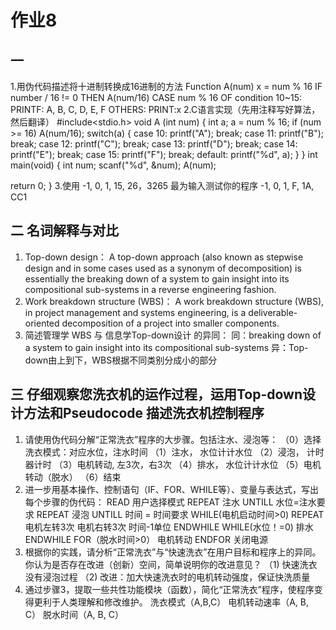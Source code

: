 # 作业8
## 一
1.用伪代码描述将十进制转换成16进制的方法
Function A(num) 
     x = num % 16
IF number / 16 != 0 THEN 
     A(num/16)
CASE num % 16 OF 
condition 10~15:
     PRINTF: A, B, C, D, E, F
OTHERS: 
     PRINT:x
2.C语言实现（先用注释写好算法，然后翻译）
#include<stdio.h>
void A (int num) {
  int a;
  a = num % 16;
  if (num >= 16)
    A(num/16);
  switch(a) {
    case 10:
        printf("A");
        break;
    case 11:
        printf("B");
        break;
    case 12:
        printf("C");
        break;
    case 13:
        printf("D");
        break;
    case 14:
        printf("E");
        break;
    case 15:
        printf("F");
        break;
    default:
        printf("%d", a);
  } 
} 
int main(void) {
  int num;
  scanf("%d", &num);
  A(num);

  return 0;
}
3.使用 -1, 0, 1, 15, 26，3265 最为输入测试你的程序
-1, 0, 1, F, 1A, CC1
## 二 名词解释与对比
1. Top-down design：
A top-down approach (also known as stepwise design and in some cases used as a synonym of decomposition) is essentially the breaking down of a system to gain insight into its compositional sub-systems in a reverse engineering fashion.
2. Work breakdown structure (WBS)：
A work breakdown structure (WBS), in project management and systems engineering, is a deliverable-oriented decomposition of a project into smaller components.
3. 简述管理学 WBS 与 信息学Top-down设计 的异同：
同：breaking down of a system to gain insight into its compositional sub-systems 
异：Top-down由上到下，WBS根据不同类别分成小的部分
## 三 仔细观察您洗衣机的运作过程，运用Top-down设计方法和Pseudocode 描述洗衣机控制程序
1. 请使用伪代码分解“正常洗衣”程序的大步骤。包括注水、浸泡等：
（0）选择洗衣模式：对应水位，注水时间 
（1）注水， 水位计计水位 
（2）浸泡， 计时器计时 
（3）电机转动, 左3次，右3次 
（4）排水， 水位计计水位 
（5）电机转动（脱水） 
（6）结束
2. 进一步用基本操作、控制语句（IF、FOR、WHILE等）、变量与表达式，写出每个步骤的伪代码：
READ 用户选择模式
REPEAT 
     注水
UNTILL 水位=注水要求
REPEAT 
     浸泡
UNTILL 时间 = 时间要求
WHILE(电机启动时间>0)
REPEAT 
     电机左转3次
     电机右转3次
     时间-1单位
ENDWHILE
WHILE(水位！=0)
排水
ENDWHILE
FOR（脱水时间>0） 
     电机转动
ENDFOR
关闭电源
3. 根据你的实践，请分析“正常洗衣”与“快速洗衣”在用户目标和程序上的异同。你认为是否存在改进（创新）空间，简单说明你的改进意见？ 
（1) 快速洗衣没有浸泡过程 
（2) 改进：加大快速洗衣时的电机转动强度，保证快洗质量
4. 通过步骤3，提取一些共性功能模块（函数），简化“正常洗衣”程序，使程序变得更利于人类理解和修改维护。
洗衣模式（A,B,C） 
电机转动速率（A, B, C） 
脱水时间（A, B, C）
